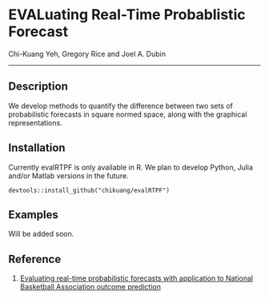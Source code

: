 # EVALuating Real-Time Probablistic Forecast

Chi-Kuang Yeh, Gregory Rice and Joel A. Dubin

---

## Description

We develop methods to quantify the difference between two sets of probabilistic forecasts in square normed space, along with the graphical representations.

## Installation

Currently evalRTPF is only available in R. We plan to develop Python, Julia and/or Matlab versions in the future.

`devtools::install_github("chikuang/evalRTPF")`

## Examples

Will be added soon.

## Reference 

1. [Evaluating real-time probabilistic forecasts with application to National Basketball Association outcome prediction](https://www.tandfonline.com/doi/abs/10.1080/00031305.2021.1967781?journalCode=utas20)
